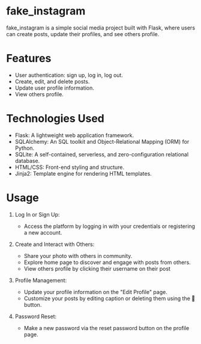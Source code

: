 # fake_instagram

fake_instagram is a simple social media project built with Flask, where users can create posts, update their profiles, and see others profile.

# Features

- User authentication: sign up, log in, log out.
- Create, edit, and delete posts.
- Update user profile information.
- View others profile.

# Technologies Used

- Flask: A lightweight web application framework.
- SQLAlchemy: An SQL toolkit and Object-Relational Mapping (ORM) for Python.
- SQLite: A self-contained, serverless, and zero-configuration relational database.
- HTML/CSS: Front-end styling and structure.
- Jinja2: Template engine for rendering HTML templates.

# Usage

1. Log In or Sign Up:
    - Access the platform by logging in with your credentials or registering a new account.

2. Create and Interact with Others:
    - Share your photo with others in community.
    - Explore home page to discover and engage with posts from others.
    - View others profile by clicking their username on their post

3. Profile Management:
    - Update your profile information on the "Edit Profile" page.
    - Customize your posts by editing caption or deleting them using the 📝 button.

4. Password Reset:
    - Make a new password via the reset password button on the profile page.